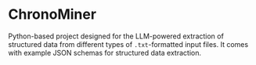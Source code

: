 # ChronoMiner
Python-based project designed for the LLM-powered extraction of structured data from different  types of `.txt`-formatted input files. It comes with example JSON schemas for structured data extraction. 
